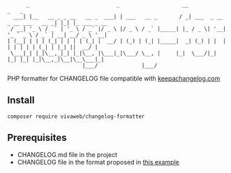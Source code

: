 ```
      _                            _                    __                            _   _            
  ___| |__   __ _ _ __   __ _  ___| | ___   __ _       / _| ___  _ __ _ __ ___   __ _| |_| |_ ___ _ __ 
 / __| '_ \ / _` | '_ \ / _` |/ _ \ |/ _ \ / _` |_____| |_ / _ \| '__| '_ ` _ \ / _` | __| __/ _ \ '__|
| (__| | | | (_| | | | | (_| |  __/ | (_) | (_| |_____|  _| (_) | |  | | | | | | (_| | |_| ||  __/ |   
 \___|_| |_|\__,_|_| |_|\__, |\___|_|\___/ \__, |     |_|  \___/|_|  |_| |_| |_|\__,_|\__|\__\___|_|   
                        |___/              |___/                                                       

```

PHP formatter for CHANGELOG file compatible with [keepachangelog.com](https://keepachangelog.com)

## Install

```
composer require vivaweb/changelog-formatter
```

## Prerequisites
- CHANGELOG.md file in the project
- CHANGELOG file in the format proposed in [this example](https://github.com/olivierlacan/keep-a-changelog/blob/main/CHANGELOG.md)
